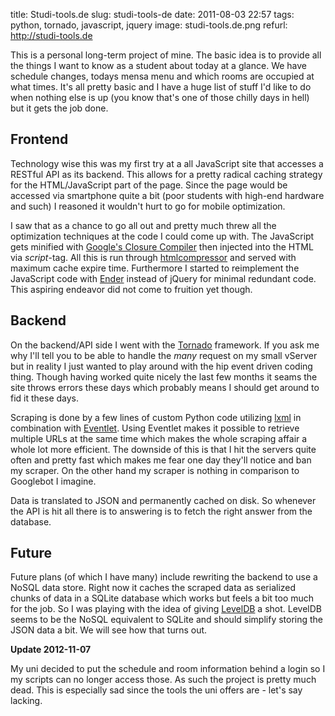 title: Studi-tools.de
slug: studi-tools-de
date: 2011-08-03 22:57
tags: python, tornado, javascript, jquery
image: studi-tools.de.png
refurl: http://studi-tools.de

This is a personal long-term project of mine. The basic idea is to provide all the things I want to know as a student about today at a glance. We have schedule changes, todays mensa menu and which rooms are occupied at what times. It's all pretty basic and I have a huge list of stuff I'd like to do when nothing else is up (you know that's one of those chilly days in hell) but it gets the job done.


## Frontend

Technology wise this was my first try at a all JavaScript site that accesses a RESTful API as its backend. This allows for a pretty radical caching strategy for the HTML/JavaScript part of the page. Since the page would be accessed via smartphone quite a bit (poor students with high-end hardware and such) I reasoned it wouldn't hurt to go for mobile optimization.

I saw that as a chance to go all out and pretty much threw all the optimization techniques at the code I could come up with. The JavaScript gets minified with [Google's Closure Compiler](http://code.google.com/closure/compiler/) then injected into the HTML via *script*-tag. All this is run through [htmlcompressor](http://code.google.com/p/htmlcompressor/) and served with maximum cache expire time. Furthermore I started to reimplement the JavaScript code with [Ender](http://ender.no.de/) instead of jQuery for minimal redundant code. This aspiring endeavor did not come to fruition yet though.


## Backend

On the backend/API side I went with the [Tornado](http://www.tornadoweb.org/) framework. If you ask me why I'll tell you to be able to handle the *many* request on my small vServer but in reality I just wanted to play around with the hip event driven coding thing. Though having worked quite nicely the last few months it seams the site throws errors these days which probably means I should get around to fid it these days.

Scraping is done by a few lines of custom Python code utilizing [lxml](http://lxml.de/) in combination with [Eventlet](http://eventlet.net/). Using Eventlet makes it possible to retrieve multiple URLs at the same time which makes the whole scraping affair a whole lot more efficient. The downside of this is that I hit the servers quite often and pretty fast which makes me fear one day they'll notice and ban my scraper. On the other hand my scraper is nothing in comparison to Googlebot I imagine.

Data is translated to JSON and permanently cached on disk. So whenever the API is hit all there is to answering is to fetch the right answer from the database.


## Future

Future plans (of which I have many) include rewriting the backend to use a NoSQL data store. Right now it caches the scraped data as serialized chunks of data in a SQLite database which works but feels a bit too much for the job. So I was playing with the idea of giving [LevelDB](http://code.google.com/p/leveldb/) a shot. LevelDB seems to be the NoSQL equivalent to SQLite and should simplify storing the JSON data a bit. We will see how that turns out.


**Update 2012-11-07**

My uni decided to put the schedule and room information behind a login so I my scripts can no longer access those. As such the project is pretty much dead. This is especially sad since the tools the uni offers are - let's say lacking.

